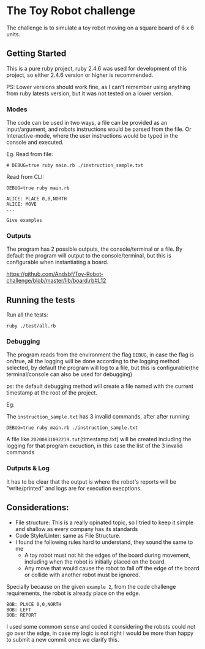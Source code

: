 

# The Toy Robot challenge

The challenge is to simulate a toy robot moving on a square board of 6 x 6 units.

## Getting Started

This is a pure ruby project, ruby 2.4.6 was used for development of this project, so either 2.4.6 version or higher is recommended.

PS: Lower versions should work fine, as I can't remember using anything from ruby latests version, but it was not tested on a lower version.

### Modes

The code can be used in two ways, a file can be provided as an input/argument, and robots instructions would be parsed from the file. Or Interactive-mode, where the user instructions would be typed in the console and executed.

Eg.
Read from file:
```
# DEBUG=true ruby main.rb ./instruction_sample.txt
```

Read from CLI:
```
DEBUG=true ruby main.rb

ALICE: PLACE 0,0,NORTH
ALICE: MOVE
...
```

```
Give examples
```

### Outputs

The program has 2 possible outputs, the console/terminal or a file. By default the program will output to the console/terminal, but this is configurable when instantiating a board.

https://github.com/Andsbf/Toy-Robot-challenge/blob/master/lib/board.rb#L12

## Running the tests

Run all the tests:
```
ruby ./test/all.rb
```

### Debugging
The program reads from the environment the flag `DEBUG`, in case the flag is on/true, all the logging will be done according to the logging method selected, by default the program will log to a file, but this is configurable(the terminal/console can also be used for debugging)

ps: the default debugging method will create a file named with the current timestamp at the root of the project.

Eg:

The `instruction_sample.txt` has 3 invalid commands, after after running:

```
DEBUG=true ruby main.rb ./instruction_sample.txt
```

A file like `20200831092219.txt`(timestamp.txt) will be created including the logging for that program excuction, in this case the list of the 3 invalid commands


### Outputs & Log

It has to be clear that the output is where the robot's reports will be "write/printed" and logs are for execution execptions.

## Considerations:

* File structure: This is a really opinated topic, so I tried to keep it simple and shallow as every company has its standards
* Code Style/Linter: same as File Structure.
* I found the following rules hard to understand, they sound the same to me
  * A toy robot must not hit the edges of the board during movement, including when the robot is initially
placed on the board.
  * Any move that would cause the robot to fall off the edge of the board or collide with another robot
must be ignored.

Specially because on the given `example 2`, from the code challenge requirements, the robot is already place on the edge.
```
BOB: PLACE 0,0,NORTH
BOB: LEFT
BOB: REPORT
```
I used some commom sense and coded it considering the robots could not go over the edge, in case my logic is not right I would be more than happy to submit a new commit once we clarify this.
